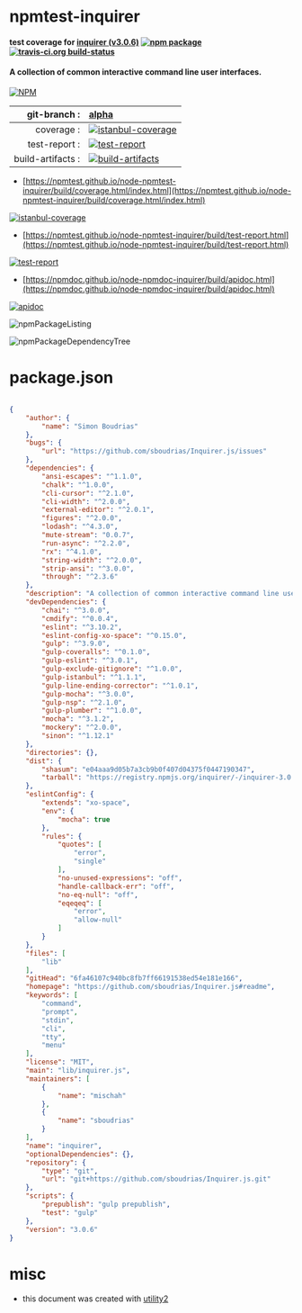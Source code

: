 # npmtest-inquirer

#### test coverage for  [inquirer (v3.0.6)](https://github.com/sboudrias/Inquirer.js#readme)  [![npm package](https://img.shields.io/npm/v/npmtest-inquirer.svg?style=flat-square)](https://www.npmjs.org/package/npmtest-inquirer) [![travis-ci.org build-status](https://api.travis-ci.org/npmtest/node-npmtest-inquirer.svg)](https://travis-ci.org/npmtest/node-npmtest-inquirer)

#### A collection of common interactive command line user interfaces.

[![NPM](https://nodei.co/npm/inquirer.png?downloads=true&downloadRank=true&stars=true)](https://www.npmjs.com/package/inquirer)

| git-branch : | [alpha](https://github.com/npmtest/node-npmtest-inquirer/tree/alpha)|
|--:|:--|
| coverage : | [![istanbul-coverage](https://npmtest.github.io/node-npmtest-inquirer/build/coverage.badge.svg)](https://npmtest.github.io/node-npmtest-inquirer/build/coverage.html/index.html)|
| test-report : | [![test-report](https://npmtest.github.io/node-npmtest-inquirer/build/test-report.badge.svg)](https://npmtest.github.io/node-npmtest-inquirer/build/test-report.html)|
| build-artifacts : | [![build-artifacts](https://npmtest.github.io/node-npmtest-inquirer/glyphicons_144_folder_open.png)](https://github.com/npmtest/node-npmtest-inquirer/tree/gh-pages/build)|

- [https://npmtest.github.io/node-npmtest-inquirer/build/coverage.html/index.html](https://npmtest.github.io/node-npmtest-inquirer/build/coverage.html/index.html)

[![istanbul-coverage](https://npmtest.github.io/node-npmtest-inquirer/build/screenCapture.buildCi.browser.%252Ftmp%252Fbuild%252Fcoverage.lib.html.png)](https://npmtest.github.io/node-npmtest-inquirer/build/coverage.html/index.html)

- [https://npmtest.github.io/node-npmtest-inquirer/build/test-report.html](https://npmtest.github.io/node-npmtest-inquirer/build/test-report.html)

[![test-report](https://npmtest.github.io/node-npmtest-inquirer/build/screenCapture.buildCi.browser.%252Ftmp%252Fbuild%252Ftest-report.html.png)](https://npmtest.github.io/node-npmtest-inquirer/build/test-report.html)

- [https://npmdoc.github.io/node-npmdoc-inquirer/build/apidoc.html](https://npmdoc.github.io/node-npmdoc-inquirer/build/apidoc.html)

[![apidoc](https://npmdoc.github.io/node-npmdoc-inquirer/build/screenCapture.buildCi.browser.%252Ftmp%252Fbuild%252Fapidoc.html.png)](https://npmdoc.github.io/node-npmdoc-inquirer/build/apidoc.html)

![npmPackageListing](https://npmtest.github.io/node-npmtest-inquirer/build/screenCapture.npmPackageListing.svg)

![npmPackageDependencyTree](https://npmtest.github.io/node-npmtest-inquirer/build/screenCapture.npmPackageDependencyTree.svg)



# package.json

```json

{
    "author": {
        "name": "Simon Boudrias"
    },
    "bugs": {
        "url": "https://github.com/sboudrias/Inquirer.js/issues"
    },
    "dependencies": {
        "ansi-escapes": "^1.1.0",
        "chalk": "^1.0.0",
        "cli-cursor": "^2.1.0",
        "cli-width": "^2.0.0",
        "external-editor": "^2.0.1",
        "figures": "^2.0.0",
        "lodash": "^4.3.0",
        "mute-stream": "0.0.7",
        "run-async": "^2.2.0",
        "rx": "^4.1.0",
        "string-width": "^2.0.0",
        "strip-ansi": "^3.0.0",
        "through": "^2.3.6"
    },
    "description": "A collection of common interactive command line user interfaces.",
    "devDependencies": {
        "chai": "^3.0.0",
        "cmdify": "^0.0.4",
        "eslint": "^3.10.2",
        "eslint-config-xo-space": "^0.15.0",
        "gulp": "^3.9.0",
        "gulp-coveralls": "^0.1.0",
        "gulp-eslint": "^3.0.1",
        "gulp-exclude-gitignore": "^1.0.0",
        "gulp-istanbul": "^1.1.1",
        "gulp-line-ending-corrector": "^1.0.1",
        "gulp-mocha": "^3.0.0",
        "gulp-nsp": "^2.1.0",
        "gulp-plumber": "^1.0.0",
        "mocha": "^3.1.2",
        "mockery": "^2.0.0",
        "sinon": "^1.12.1"
    },
    "directories": {},
    "dist": {
        "shasum": "e04aaa9d05b7a3cb9b0f407d04375f0447190347",
        "tarball": "https://registry.npmjs.org/inquirer/-/inquirer-3.0.6.tgz"
    },
    "eslintConfig": {
        "extends": "xo-space",
        "env": {
            "mocha": true
        },
        "rules": {
            "quotes": [
                "error",
                "single"
            ],
            "no-unused-expressions": "off",
            "handle-callback-err": "off",
            "no-eq-null": "off",
            "eqeqeq": [
                "error",
                "allow-null"
            ]
        }
    },
    "files": [
        "lib"
    ],
    "gitHead": "6fa46107c940bc8fb7ff66191538ed54e181e166",
    "homepage": "https://github.com/sboudrias/Inquirer.js#readme",
    "keywords": [
        "command",
        "prompt",
        "stdin",
        "cli",
        "tty",
        "menu"
    ],
    "license": "MIT",
    "main": "lib/inquirer.js",
    "maintainers": [
        {
            "name": "mischah"
        },
        {
            "name": "sboudrias"
        }
    ],
    "name": "inquirer",
    "optionalDependencies": {},
    "repository": {
        "type": "git",
        "url": "git+https://github.com/sboudrias/Inquirer.js.git"
    },
    "scripts": {
        "prepublish": "gulp prepublish",
        "test": "gulp"
    },
    "version": "3.0.6"
}
```



# misc
- this document was created with [utility2](https://github.com/kaizhu256/node-utility2)
